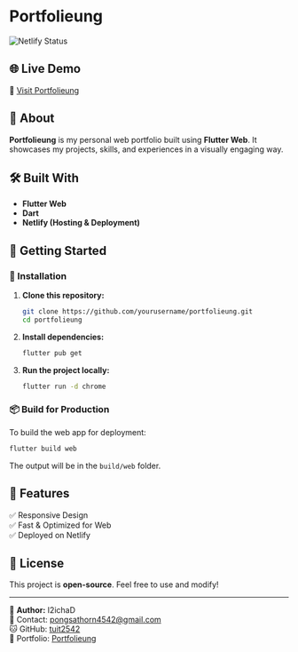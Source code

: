 
#  Portfolieung  

![Netlify Status](https://api.netlify.com/api/v1/badges/2f4f3ef9-89b3-439f-8788-0df3360222f7/deploy-status)

## 🌐 Live Demo  
🔗 [Visit Portfolieung](https://portfolieung.netlify.app)  

## 📖 About  
**Portfolieung** is my personal web portfolio built using **Flutter Web**. It showcases my projects, skills, and experiences in a visually engaging way.  

## 🛠 Built With  
- **Flutter Web**  
- **Dart**  
- **Netlify (Hosting & Deployment)**  

## 🚀 Getting Started  

### 🔧 Installation  
1. **Clone this repository:**  
   ```sh
   git clone https://github.com/yourusername/portfolieung.git
   cd portfolieung
   ```
2. **Install dependencies:**  
   ```sh
   flutter pub get
   ```
3. **Run the project locally:**  
   ```sh
   flutter run -d chrome
   ```

### 📦 Build for Production  
To build the web app for deployment:  
```sh
flutter build web
```
The output will be in the `build/web` folder.  

## 🌟 Features  
✅ Responsive Design  
✅ Fast & Optimized for Web  
✅ Deployed on Netlify  

## 📜 License  
This project is **open-source**. Feel free to use and modify!  

---

🔹 **Author:** I2ichaD  
📧 Contact: pongsathorn4542@gmail.com  
🐱 GitHub: [tuit2542](https://github.com/tuit2542)  
🚀 Portfolio: [Portfolieung](https://portfolieung.netlify.app)  
